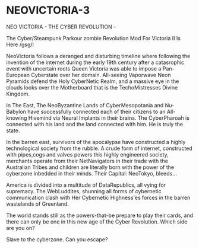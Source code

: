 # NEOVICTORIA-3
NEO VICTORIA - THE CYBER REVOLUTION -

The Cyber/Steampunk Parkour zombie Revolution Mod For Victoria II Is Here /gsg/!

NeoVictoria follows a deranged and disturbing timeline where following the invention of the internet during the early 19th century after a catasrophic event with uncertain roots Queen Victoria was able to impose a Pan-European Cyberstate over her domain. All-seeing Vaporwave Neon Pyramids defend the Holy CyberNetic Realm, and a massive eye in the clouds looks over the Motherboard that is the TechoMistresses Divine Kingdom.

In The East, The NeoByzantine Lands of CyberMesopotania and Nu-Babylon have successfully connected each of their citizens to an All-knowing Hivemind via Neural Implants in their brains. The CyberPharoah is connected with his land and the land connected with him. He is truly the state.

In the barren east, survivors of the apocalypse have constructed a highly technological society from the rubble. A crude form of internet, constructed with pipes,cogs and valves powers this highly engineered society, merchants operate from their NetNavigators in their trade with the Australian Tribes and children are literally born with the power of the cyberzone inbedded in their minds. Their Capital: NeoTokyo, bleeds…

America is divided into a multitude of DataRepublics, all vying for supremacy. The WebLuddites, shunning all forms of cybernetic communication clash with Her Cybernetic Highness'es forces in the barren wastelands of Greenland.

The world stands still as the powers-that-be prepare to play their cards, and there can only be one in this new age of the Cyber Revolution. Which side are you on?

Slave to the cyberzone. Can you escape?